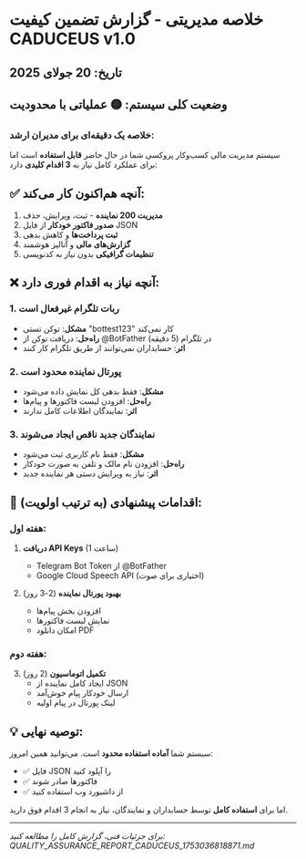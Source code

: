 # خلاصه مدیریتی - گزارش تضمین کیفیت CADUCEUS v1.0

## تاریخ: 20 جولای 2025

## وضعیت کلی سیستم: 🟡 عملیاتی با محدودیت

### خلاصه یک دقیقه‌ای برای مدیران ارشد:

سیستم مدیریت مالی کسب‌وکار پروکسی شما در حال حاضر **قابل استفاده** است اما برای عملکرد کامل نیاز به **3 اقدام کلیدی** دارد:

## ✅ آنچه هم‌اکنون کار می‌کند:
1. **مدیریت 200 نماینده** - ثبت، ویرایش، حذف
2. **صدور فاکتور خودکار** از فایل JSON
3. **ثبت پرداخت‌ها** و کاهش بدهی
4. **گزارش‌های مالی** و آنالیز هوشمند
5. **تنظیمات گرافیکی** بدون نیاز به کدنویسی

## ❌ آنچه نیاز به اقدام فوری دارد:

### 1. **ربات تلگرام غیرفعال است**
- **مشکل**: توکن تستی "bottest123" کار نمی‌کند
- **راه‌حل**: دریافت توکن از @BotFather در تلگرام (5 دقیقه)
- **اثر**: حسابداران نمی‌توانند از طریق تلگرام کار کنند

### 2. **پورتال نماینده محدود است**
- **مشکل**: فقط بدهی کل نمایش داده می‌شود
- **راه‌حل**: افزودن لیست فاکتورها و پیام‌ها
- **اثر**: نمایندگان اطلاعات کامل ندارند

### 3. **نمایندگان جدید ناقص ایجاد می‌شوند**
- **مشکل**: فقط نام کاربری ثبت می‌شود
- **راه‌حل**: افزودن نام مالک و تلفن به صورت خودکار
- **اثر**: نیاز به ویرایش دستی هر نماینده جدید

## 🎯 اقدامات پیشنهادی (به ترتیب اولویت):

### هفته اول:
1. **دریافت API Keys** (1 ساعت)
   - Telegram Bot Token از @BotFather
   - Google Cloud Speech API (اختیاری برای صوت)
   
2. **بهبود پورتال نماینده** (2-3 روز)
   - افزودن بخش پیام‌ها
   - نمایش لیست فاکتورها
   - امکان دانلود PDF

### هفته دوم:
3. **تکمیل اتوماسیون** (2 روز)
   - ایجاد کامل نماینده از JSON
   - ارسال خودکار پیام خوش‌آمد
   - لینک پورتال در پیام اولیه

## 💡 توصیه نهایی:

سیستم شما **آماده استفاده محدود** است. می‌توانید همین امروز:
- ✅ فایل JSON را آپلود کنید
- ✅ فاکتورها صادر شوند
- ✅ از داشبورد وب استفاده کنید

اما برای **استفاده کامل** توسط حسابداران و نمایندگان، نیاز به انجام 3 اقدام فوق دارید.

---
*برای جزئیات فنی، گزارش کامل را مطالعه کنید: QUALITY_ASSURANCE_REPORT_CADUCEUS_1753036818871.md*